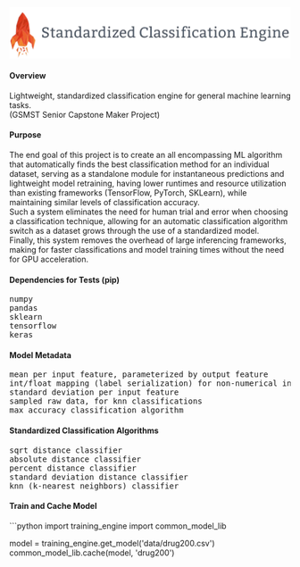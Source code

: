 <p align="center">
  <img src="https://raw.githubusercontent.com/hershyz/standardized-classification-engine/main/images/logo.png" width=600px>
</p>

<h4>Overview</h4>
<p>
  Lightweight, standardized classification engine for general machine learning tasks.<br>
  (GSMST Senior Capstone Maker Project)
</p>

<h4>Purpose</h4>
<p>
  The end goal of this project is to create an all encompassing ML algorithm that automatically finds the best classification method for an individual dataset, serving as a standalone module for instantaneous predictions and lightweight model retraining, having lower runtimes and resource utilization than existing frameworks (TensorFlow, PyTorch, SKLearn), while maintaining similar levels of classification accuracy.<br>
  Such a system eliminates the need for human trial and error when choosing a classification technique, allowing for an automatic classification algorithm switch as a dataset grows through the use of a standardized model.<br>
  Finally, this system removes the overhead of large inferencing frameworks, making for faster classifications and model training times without the need for GPU acceleration.
</p>

<h4>Dependencies for Tests (pip)</h4>
<pre>
numpy
pandas
sklearn
tensorflow
keras
</pre>

<h4>Model Metadata</h4>
<pre>
mean per input feature, parameterized by output feature
int/float mapping (label serialization) for non-numerical input features
standard deviation per input feature
sampled raw data, for knn classifications
max accuracy classification algorithm
</pre>

<h4>Standardized Classification Algorithms</h4>
<pre>
sqrt distance classifier
absolute distance classifier
percent distance classifier
standard deviation distance classifier
knn (k-nearest neighbors) classifier
</pre>

<h4>Train and Cache Model</h4>
```python
import training_engine
import common_model_lib

model = training_engine.get_model('data/drug200.csv')
common_model_lib.cache(model, 'drug200')
```